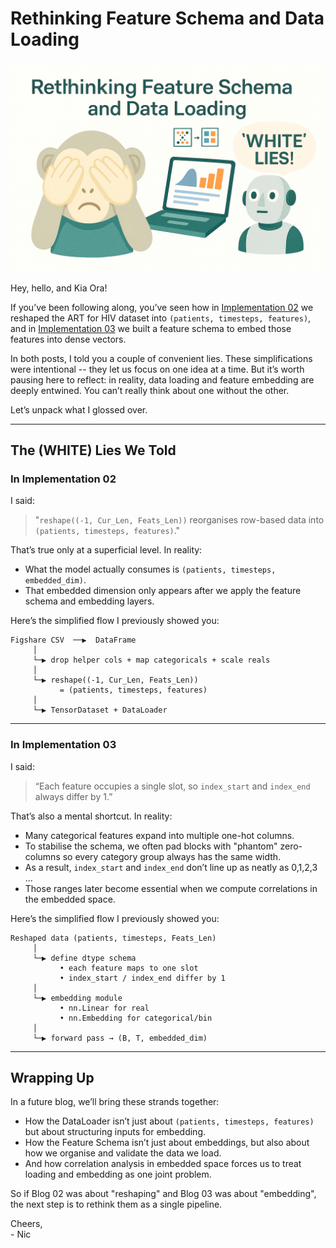 # Rethinking Feature Schema and Data Loading

<img src="ImageStuff/ZFig032_LiarLiarPantsOnFire.png" width="600"/>

Hey, hello, and Kia Ora!

If you’ve been following along, you’ve seen how in [Implementation 02](https://github.com/NicKuo-ResearchStuff/Synthetic_Data_Related_Project_Staging/tree/main/chapt4) we reshaped the ART for HIV dataset into `(patients, timesteps, features)`, and in [Implementation 03](https://github.com/NicKuo-ResearchStuff/Synthetic_Data_Related_Project_Staging/tree/main/chapt5) we built a feature schema to embed those features into dense vectors.

In both posts, I told you a couple of convenient lies. These simplifications were intentional -- they let us focus on one idea at a time. But it’s worth pausing here to reflect: in reality, data loading and feature embedding are deeply entwined. You can’t really think about one without the other.

Let’s unpack what I glossed over.

---

## The (WHITE) Lies We Told

### In Implementation 02

I said:

> "`reshape((-1, Cur_Len, Feats_Len))` reorganises row-based data into `(patients, timesteps, features)`."

That’s true only at a superficial level.
In reality:

* What the model actually consumes is `(patients, timesteps, embedded_dim)`.
* That embedded dimension only appears after we apply the feature schema and embedding layers.

Here’s the simplified flow I previously showed you:

```
Figshare CSV  ──▶  DataFrame
     │
     └─▶ drop helper cols + map categoricals + scale reals
     │
     └─▶ reshape((-1, Cur_Len, Feats_Len))
           = (patients, timesteps, features)
     │
     └─▶ TensorDataset + DataLoader
```

---

### In Implementation 03

I said:

> “Each feature occupies a single slot, so `index_start` and `index_end` always differ by 1.”

That’s also a mental shortcut.
In reality:

* Many categorical features expand into multiple one-hot columns.
* To stabilise the schema, we often pad blocks with "phantom" zero-columns so every category group always has the same width.
* As a result, `index_start` and `index_end` don’t line up as neatly as 0,1,2,3 ...
* Those ranges later become essential when we compute correlations in the embedded space.

Here’s the simplified flow I previously showed you:

```
Reshaped data (patients, timesteps, Feats_Len)
     │
     └─▶ define dtype schema
           • each feature maps to one slot
           • index_start / index_end differ by 1
     │
     └─▶ embedding module
           • nn.Linear for real
           • nn.Embedding for categorical/bin
     │
     └─▶ forward pass → (B, T, embedded_dim)
```

---

## Wrapping Up

In a future blog, we’ll bring these strands together:

* How the DataLoader isn’t just about `(patients, timesteps, features)` but about structuring inputs for embedding.
* How the Feature Schema isn’t just about embeddings, but also about how we organise and validate the data we load.
* And how correlation analysis in embedded space forces us to treat loading and embedding as one joint problem.

So if Blog 02 was about "reshaping" and Blog 03 was about "embedding", the next step is to rethink them as a single pipeline.

Cheers,</br>
\- Nic

